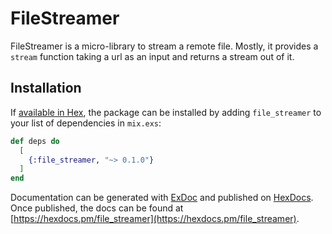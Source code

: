 # FileStreamer

FileStreamer is a micro-library to stream a remote file.
Mostly, it provides a `stream` function taking a url as an input and returns a stream out of it.

## Installation

If [available in Hex](https://hex.pm/docs/publish), the package can be installed
by adding `file_streamer` to your list of dependencies in `mix.exs`:

```elixir
def deps do
  [
    {:file_streamer, "~> 0.1.0"}
  ]
end
```

Documentation can be generated with [ExDoc](https://github.com/elixir-lang/ex_doc)
and published on [HexDocs](https://hexdocs.pm). Once published, the docs can
be found at [https://hexdocs.pm/file_streamer](https://hexdocs.pm/file_streamer).
